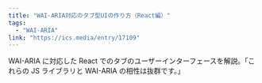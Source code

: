 ```yaml
---
title: "WAI-ARIA対応のタブ型UIの作り方（React編）"
tags:
  - "WAI-ARIA"
link: "https://ics.media/entry/17109"
---
```


WAI-ARIA に対応した React でのタブのユーザーインターフェースを解説。「これらの JS ライブラリと WAI-ARIA の相性は抜群です。」
